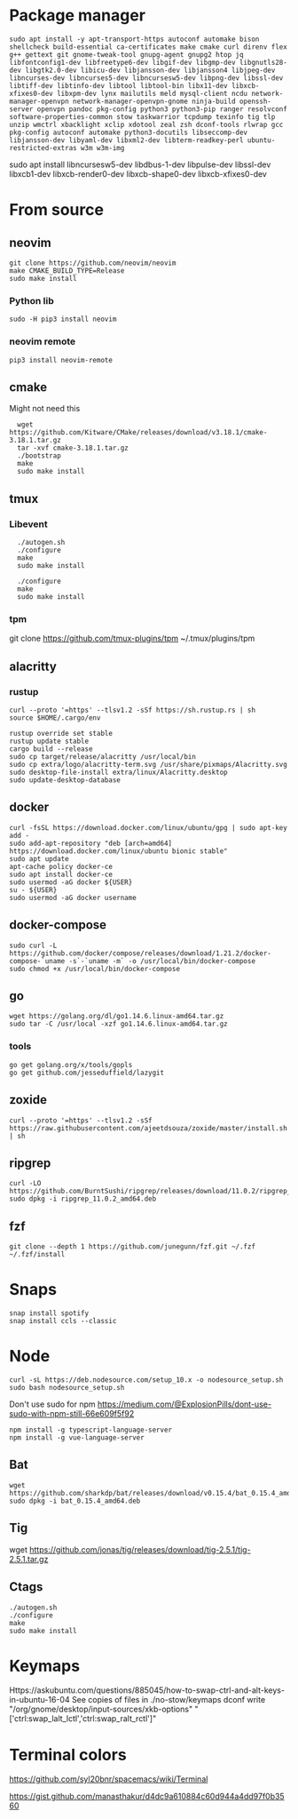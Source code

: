 # Package manager

```
sudo apt install -y apt-transport-https autoconf automake bison shellcheck build-essential ca-certificates make cmake curl direnv flex g++ gettext git gnome-tweak-tool gnupg-agent gnupg2 htop jq libfontconfig1-dev libfreetype6-dev libgif-dev libgmp-dev libgnutls28-dev libgtk2.0-dev libicu-dev libjansson-dev libjansson4 libjpeg-dev libncurses-dev libncurses5-dev libncursesw5-dev libpng-dev libssl-dev libtiff-dev libtinfo-dev libtool libtool-bin libx11-dev libxcb-xfixes0-dev libxpm-dev lynx mailutils meld mysql-client ncdu network-manager-openvpn network-manager-openvpn-gnome ninja-build openssh-server openvpn pandoc pkg-config python3 python3-pip ranger resolvconf software-properties-common stow taskwarrior tcpdump texinfo tig tlp unzip wmctrl xbacklight xclip xdotool zeal zsh dconf-tools rlwrap gcc pkg-config autoconf automake python3-docutils libseccomp-dev libjansson-dev libyaml-dev libxml2-dev libterm-readkey-perl ubuntu-restricted-extras w3m w3m-img
```
sudo apt install libncursesw5-dev libdbus-1-dev libpulse-dev libssl-dev libxcb1-dev libxcb-render0-dev libxcb-shape0-dev libxcb-xfixes0-dev

# From source
## neovim

```
git clone https://github.com/neovim/neovim
make CMAKE_BUILD_TYPE=Release
sudo make install
```

### Python lib
`sudo -H pip3 install neovim`

### neovim remote

```
pip3 install neovim-remote
```

## cmake

Might not need this

```
  wget https://github.com/Kitware/CMake/releases/download/v3.18.1/cmake-3.18.1.tar.gz
  tar -xvf cmake-3.18.1.tar.gz
  ./bootstrap
  make
  sudo make install
```

## tmux

### Libevent

```
  ./autogen.sh
  ./configure
  make
  sudo make install
```

```
  ./configure
  make
  sudo make install
```

### tpm

git clone https://github.com/tmux-plugins/tpm ~/.tmux/plugins/tpm

## alacritty

### rustup

```
curl --proto '=https' --tlsv1.2 -sSf https://sh.rustup.rs | sh
source $HOME/.cargo/env
```

```
rustup override set stable
rustup update stable
cargo build --release
sudo cp target/release/alacritty /usr/local/bin
sudo cp extra/logo/alacritty-term.svg /usr/share/pixmaps/Alacritty.svg
sudo desktop-file-install extra/linux/Alacritty.desktop
sudo update-desktop-database
```

## docker

```
curl -fsSL https://download.docker.com/linux/ubuntu/gpg | sudo apt-key add -
sudo add-apt-repository "deb [arch=amd64] https://download.docker.com/linux/ubuntu bionic stable"
sudo apt update
apt-cache policy docker-ce
sudo apt install docker-ce
sudo usermod -aG docker ${USER}
su - ${USER}
sudo usermod -aG docker username
```

## docker-compose

```
sudo curl -L https://github.com/docker/compose/releases/download/1.21.2/docker-compose-`uname -s`-`uname -m` -o /usr/local/bin/docker-compose
sudo chmod +x /usr/local/bin/docker-compose
```

## go

```
wget https://golang.org/dl/go1.14.6.linux-amd64.tar.gz
sudo tar -C /usr/local -xzf go1.14.6.linux-amd64.tar.gz
```

### tools

```
go get golang.org/x/tools/gopls
go get github.com/jesseduffield/lazygit
```

## zoxide

```
curl --proto '=https' --tlsv1.2 -sSf https://raw.githubusercontent.com/ajeetdsouza/zoxide/master/install.sh | sh
```

## ripgrep

```
curl -LO https://github.com/BurntSushi/ripgrep/releases/download/11.0.2/ripgrep_11.0.2_amd64.deb
sudo dpkg -i ripgrep_11.0.2_amd64.deb
```

## fzf

```
git clone --depth 1 https://github.com/junegunn/fzf.git ~/.fzf
~/.fzf/install
```

# Snaps

```
snap install spotify
snap install ccls --classic
```

# Node

```
curl -sL https://deb.nodesource.com/setup_10.x -o nodesource_setup.sh
sudo bash nodesource_setup.sh
```

Don't use sudo for npm
https://medium.com/@ExplosionPills/dont-use-sudo-with-npm-still-66e609f5f92

```
npm install -g typescript-language-server
npm install -g vue-language-server
```

## Bat

```
wget https://github.com/sharkdp/bat/releases/download/v0.15.4/bat_0.15.4_amd64.deb
sudo dpkg -i bat_0.15.4_amd64.deb
```

## Tig

wget https://github.com/jonas/tig/releases/download/tig-2.5.1/tig-2.5.1.tar.gz

## Ctags

```
./autogen.sh
./configure
make
sudo make install
```

# Keymaps

Https://askubuntu.com/questions/885045/how-to-swap-ctrl-and-alt-keys-in-ubuntu-16-04
See copies of files in ./no-stow/keymaps
dconf write "/org/gnome/desktop/input-sources/xkb-options" "['ctrl:swap_lalt_lctl','ctrl:swap_ralt_rctl']"

# Terminal colors

https://github.com/syl20bnr/spacemacs/wiki/Terminal

https://gist.github.com/manasthakur/d4dc9a610884c60d944a4dd97f0b3560
